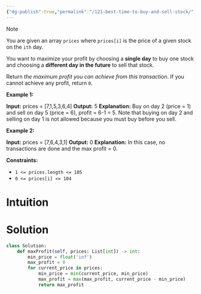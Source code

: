 ```yaml
---
{"dg-publish":true,"permalink":"/121-best-time-to-buy-and-sell-stock/","tags":["array","dp"]}
---
```


> [!NOTE]
> You are given an array `prices` where `prices[i]` is the price of a given stock on the `ith` day.
> 
> You want to maximize your profit by choosing a **single day** to buy one stock and choosing a **different day in the future** to sell that stock.
> 
> Return _the maximum profit you can achieve from this transaction_. If you cannot achieve any profit, return `0`.
> 
> **Example 1:**
> 
> **Input:** prices = [7,1,5,3,6,4]
> **Output:** 5
> **Explanation:** Buy on day 2 (price = 1) and sell on day 5 (price = 6), profit = 6-1 = 5.
> Note that buying on day 2 and selling on day 1 is not allowed because you must buy before you sell.
> 
> **Example 2:**
> 
> **Input:** prices = [7,6,4,3,1]
> **Output:** 0
> **Explanation:** In this case, no transactions are done and the max profit = 0.
> 
> **Constraints:**
> 
> - `1 <= prices.length <= 105`
> - `0 <= prices[i] <= 104`

# Intuition

# Solution
```python
class Solution:
    def maxProfit(self, prices: List[int]) -> int:
        min_price = float('inf')
        max_profit = 0
        for current_price in prices:
            min_price = min(current_price, min_price)
            max_profit = max(max_profit, current_price - min_price)   
	        return max_profit
```